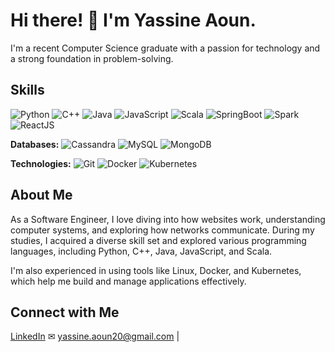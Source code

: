# Hi there! 👋 I'm Yassine Aoun.

I'm a recent Computer Science graduate with a passion for technology and a strong foundation in problem-solving.

## Skills

![Python](https://img.shields.io/badge/Python-blue?style=for-the-badge&logo=python)
![C++](https://img.shields.io/badge/C++-orange?style=for-the-badge&logo=c%2B%2B)
![Java](https://img.shields.io/badge/Java-orange?style=for-the-badge&logo=java)
![JavaScript](https://img.shields.io/badge/JavaScript-orange?style=for-the-badge&logo=javascript)
![Scala](https://img.shields.io/badge/Scala-orange?style=for-the-badge&logo=scala)
![SpringBoot](https://img.shields.io/badge/SpringBoot-green?style=for-the-badge&logo=spring)
![Spark](https://img.shields.io/badge/Spark-yellow?style=for-the-badge&logo=apache-spark)
![ReactJS](https://img.shields.io/badge/ReactJS-blue?style=for-the-badge&logo=react)

**Databases:**
![Cassandra](https://img.shields.io/badge/Cassandra-purple?style=for-the-badge&logo=apache-cassandra)
![MySQL](https://img.shields.io/badge/MySQL-blue?style=for-the-badge&logo=mysql)
![MongoDB](https://img.shields.io/badge/MongoDB-green?style=for-the-badge&logo=mongodb)

**Technologies:**
![Git](https://img.shields.io/badge/Git-black?style=for-the-badge&logo=git)
![Docker](https://img.shields.io/badge/Docker-blue?style=for-the-badge&logo=docker)
![Kubernetes](https://img.shields.io/badge/Kubernetes-blue?style=for-the-badge&logo=kubernetes)

## About Me

As a Software Engineer, I love diving into how websites work, understanding computer systems, and exploring how networks communicate. During my studies, I acquired a diverse skill set and explored various programming languages, including Python, C++, Java, JavaScript, and Scala.

I'm also experienced in using tools like Linux, Docker, and Kubernetes, which help me build and manage applications effectively.


## Connect with Me

[LinkedIn](https://www.linkedin.com/in/yassine-aoun/) 
✉ [yassine.aoun20@gmail.com](mailto:yassine.aoun20@gmail.com) |
